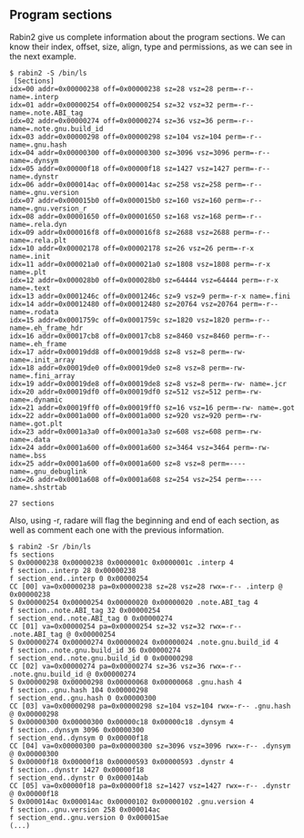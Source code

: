 ## Program sections

Rabin2 give us complete information about the program sections. We can know their index, offset, size, align, type and permissions, as we can see in the next example.

    $ rabin2 -S /bin/ls
     [Sections]
    idx=00 addr=0x00000238 off=0x00000238 sz=28 vsz=28 perm=-r-- name=.interp
    idx=01 addr=0x00000254 off=0x00000254 sz=32 vsz=32 perm=-r-- name=.note.ABI_tag
    idx=02 addr=0x00000274 off=0x00000274 sz=36 vsz=36 perm=-r-- name=.note.gnu.build_id
    idx=03 addr=0x00000298 off=0x00000298 sz=104 vsz=104 perm=-r-- name=.gnu.hash
    idx=04 addr=0x00000300 off=0x00000300 sz=3096 vsz=3096 perm=-r-- name=.dynsym
    idx=05 addr=0x00000f18 off=0x00000f18 sz=1427 vsz=1427 perm=-r-- name=.dynstr
    idx=06 addr=0x000014ac off=0x000014ac sz=258 vsz=258 perm=-r-- name=.gnu.version
    idx=07 addr=0x000015b0 off=0x000015b0 sz=160 vsz=160 perm=-r-- name=.gnu.version_r
    idx=08 addr=0x00001650 off=0x00001650 sz=168 vsz=168 perm=-r-- name=.rela.dyn
    idx=09 addr=0x000016f8 off=0x000016f8 sz=2688 vsz=2688 perm=-r-- name=.rela.plt
    idx=10 addr=0x00002178 off=0x00002178 sz=26 vsz=26 perm=-r-x name=.init
    idx=11 addr=0x000021a0 off=0x000021a0 sz=1808 vsz=1808 perm=-r-x name=.plt
    idx=12 addr=0x000028b0 off=0x000028b0 sz=64444 vsz=64444 perm=-r-x name=.text
    idx=13 addr=0x0001246c off=0x0001246c sz=9 vsz=9 perm=-r-x name=.fini
    idx=14 addr=0x00012480 off=0x00012480 sz=20764 vsz=20764 perm=-r-- name=.rodata
    idx=15 addr=0x0001759c off=0x0001759c sz=1820 vsz=1820 perm=-r-- name=.eh_frame_hdr
    idx=16 addr=0x00017cb8 off=0x00017cb8 sz=8460 vsz=8460 perm=-r-- name=.eh_frame
    idx=17 addr=0x00019dd8 off=0x00019dd8 sz=8 vsz=8 perm=-rw- name=.init_array
    idx=18 addr=0x00019de0 off=0x00019de0 sz=8 vsz=8 perm=-rw- name=.fini_array
    idx=19 addr=0x00019de8 off=0x00019de8 sz=8 vsz=8 perm=-rw- name=.jcr
    idx=20 addr=0x00019df0 off=0x00019df0 sz=512 vsz=512 perm=-rw- name=.dynamic
    idx=21 addr=0x00019ff0 off=0x00019ff0 sz=16 vsz=16 perm=-rw- name=.got
    idx=22 addr=0x0001a000 off=0x0001a000 sz=920 vsz=920 perm=-rw- name=.got.plt
    idx=23 addr=0x0001a3a0 off=0x0001a3a0 sz=608 vsz=608 perm=-rw- name=.data
    idx=24 addr=0x0001a600 off=0x0001a600 sz=3464 vsz=3464 perm=-rw- name=.bss
    idx=25 addr=0x0001a600 off=0x0001a600 sz=8 vsz=8 perm=---- name=.gnu_debuglink
    idx=26 addr=0x0001a608 off=0x0001a608 sz=254 vsz=254 perm=---- name=.shstrtab
    
    27 sections

Also, using -r, radare will flag the beginning and end of each section, as well as comment each one with the previous information.

    $ rabin2 -Sr /bin/ls
    fs sections
    S 0x00000238 0x00000238 0x0000001c 0x0000001c .interp 4
    f section..interp 28 0x00000238
    f section_end..interp 0 0x00000254
    CC [00] va=0x00000238 pa=0x00000238 sz=28 vsz=28 rwx=-r-- .interp @ 0x00000238
    S 0x00000254 0x00000254 0x00000020 0x00000020 .note.ABI_tag 4
    f section..note.ABI_tag 32 0x00000254
    f section_end..note.ABI_tag 0 0x00000274
    CC [01] va=0x00000254 pa=0x00000254 sz=32 vsz=32 rwx=-r-- .note.ABI_tag @ 0x00000254
    S 0x00000274 0x00000274 0x00000024 0x00000024 .note.gnu.build_id 4
    f section..note.gnu.build_id 36 0x00000274
    f section_end..note.gnu.build_id 0 0x00000298
    CC [02] va=0x00000274 pa=0x00000274 sz=36 vsz=36 rwx=-r-- .note.gnu.build_id @ 0x00000274
    S 0x00000298 0x00000298 0x00000068 0x00000068 .gnu.hash 4
    f section..gnu.hash 104 0x00000298
    f section_end..gnu.hash 0 0x00000300
    CC [03] va=0x00000298 pa=0x00000298 sz=104 vsz=104 rwx=-r-- .gnu.hash @ 0x00000298
    S 0x00000300 0x00000300 0x00000c18 0x00000c18 .dynsym 4
    f section..dynsym 3096 0x00000300
    f section_end..dynsym 0 0x00000f18
    CC [04] va=0x00000300 pa=0x00000300 sz=3096 vsz=3096 rwx=-r-- .dynsym @ 0x00000300
    S 0x00000f18 0x00000f18 0x00000593 0x00000593 .dynstr 4
    f section..dynstr 1427 0x00000f18
    f section_end..dynstr 0 0x000014ab
    CC [05] va=0x00000f18 pa=0x00000f18 sz=1427 vsz=1427 rwx=-r-- .dynstr @ 0x00000f18
    S 0x000014ac 0x000014ac 0x00000102 0x00000102 .gnu.version 4
    f section..gnu.version 258 0x000014ac
    f section_end..gnu.version 0 0x000015ae
    (...)
